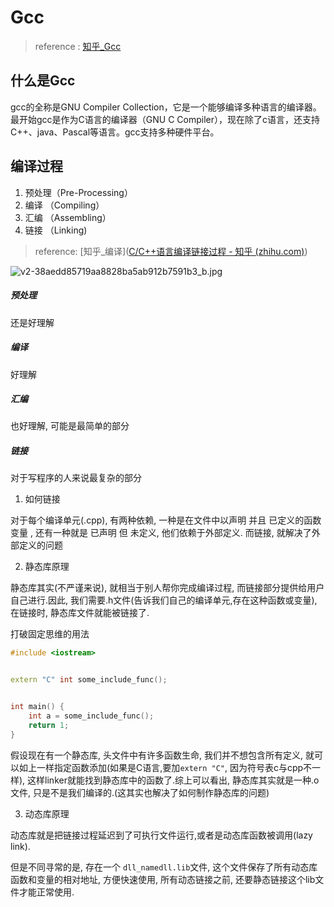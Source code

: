 # Gcc

> reference : [知乎_Gcc](https://zhuanlan.zhihu.com/p/76930507)

## 什么是Gcc

gcc的全称是GNU Compiler Collection，它是一个能够编译多种语言的编译器。最开始gcc是作为C语言的编译器（GNU C Compiler），现在除了c语言，还支持C++、java、Pascal等语言。gcc支持多种硬件平台。

## 编译过程

1. 预处理（Pre-Processing）
2. 编译 （Compiling）
3. 汇编 （Assembling）
4. 链接 （Linking)

> reference: [知乎_编译]([C/C++语言编译链接过程 - 知乎 (zhihu.com)](https://zhuanlan.zhihu.com/p/88255667))

![v2-38aedd85719aa8828ba5ab912b7591b3_b.jpg](https://raw.githubusercontent.com/geraltigas/image/master/2022/02/23-18-47-21-v2-38aedd85719aa8828ba5ab912b7591b3_b.jpg)

##### 预处理

还是好理解

##### 编译

好理解

##### 汇编

也好理解, 可能是最简单的部分

##### 链接

对于写程序的人来说最复杂的部分

1. 如何链接

对于每个编译单元(.cpp), 有两种依赖, 一种是在文件中以声明 并且 已定义的函数 变量 , 还有一种就是 已声明 但 未定义, 他们依赖于外部定义. 而链接, 就解决了外部定义的问题

2. 静态库原理

静态库其实(不严谨来说), 就相当于别人帮你完成编译过程, 而链接部分提供给用户自己进行.因此, 我们需要.h文件(告诉我们自己的编译单元,存在这种函数或变量), 在链接时, 静态库文件就能被链接了.

打破固定思维的用法

```cpp
#include <iostream>


extern "C" int some_include_func();


int main() {
    int a = some_include_func();
    return 1;
}
```

假设现在有一个静态库, 头文件中有许多函数生命, 我们并不想包含所有定义, 就可以如上一样指定函数添加(如果是C语言,要加`extern "C"`, 因为符号表c与cpp不一样), 这样linker就能找到静态库中的函数了.综上可以看出, 静态库其实就是一种.o文件, 只是不是我们编译的.(这其实也解决了如何制作静态库的问题) 

3. 动态库原理

动态库就是把链接过程延迟到了可执行文件运行,或者是动态库函数被调用(lazy link).

但是不同寻常的是, 存在一个 `dll_namedll.lib`文件, 这个文件保存了所有动态库函数和变量的相对地址, 方便快速使用, 所有动态链接之前, 还要静态链接这个lib文件才能正常使用.
